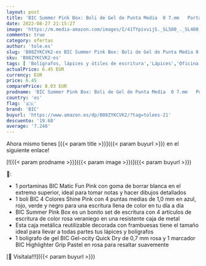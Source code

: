 ```yaml
---
layout: post
title: 'BIC Summer Pink Box: Boli de Gel de Punta Media  0 7.mm   Portaminas  BIC 4.Colores  1 00.mm   marcador - Rosa  Caja de.4'
date: 2022-08-27 21:15:27
image: 'https://m.media-amazon.com/images/I/41TYpivvijS._SL500_._SL400_.jpg'
comments: true
category: ofertas
author: 'tole.es'
slug: 'B08ZYKCVK2-es BIC Summer Pink Box: Boli de Gel de Punta Media 0 7.mm...'
sku: 'B08ZYKCVK2-es'
tags: [ 'Bolígrafos, lápices y útiles de escritura','Lápices','Oficina y papelería','Portaminas','bic','portaminas','🇪🇸', ]
actualPrice: 6.45 EUR
currency: EUR
price: 6.45
comparePrice: 8.03 EUR
prodname: 'BIC Summer Pink Box: Boli de Gel de Punta Media  0 7.mm   Portaminas  BIC 4.Colores  1 00.mm   marcador - Rosa  Caja de.4'
country: 'es'
flag: '🇪🇸'
brand: 'BIC'
buyurl: 'https://www.amazon.es/dp/B08ZYKCVK2/?tag=tolees-21'
descuento: '19.68'
average: '7.248'
---
```


Ahora mismo tienes [{{< param title >}}]({{< param buyurl >}}) en el siguiente enlace!

[![{{< param prodname >}}]({{< param image >}})]({{< param buyurl >}})

🔎:

- 1 portaminas BIC Matic Fun Pink con goma de borrar blanca en el extremo superior, ideal para tomar notas y hacer dibujos detallados
- 1 boli BIC 4 Colores Shine Pink con 4 puntas medias de 1,0 mm en azul, rojo, verde y negro para una escritura llena de color en tu día a día
- BIC Summer Pink Box es un bonito set de escritura con 4 artículos de escritura de color rosa veraniego en una resistente caja de metal
- Esta caja metálica reutilizable decorada con frambuesas tiene el tamaño ideal para llevar a todas partes tus lápices y bolígrafos
- 1 bolígrafo de gel BIC Gel-ocity Quick Dry de 0,7 mm rosa y 1 marcador BIC Highlighter Grip Pastel en rosa para resaltar suavemente

[🛒 Visítala!!!]({{< param buyurl >}})
